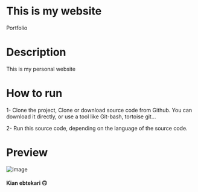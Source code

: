 # This is my website
Portfolio

# Description
This is my personal website

# How to run
1- Clone the project,
   Clone or download source code from Github. You can download it directly, or use a tool like Git-bash, tortoise git...

2- Run this source code, depending on the language of the source code.

# Preview

![image](https://user-images.githubusercontent.com/92510927/143783207-b06ff50c-f724-499f-97a8-24cd26dfe039.png)


#### Kian ebtekari 🙃
